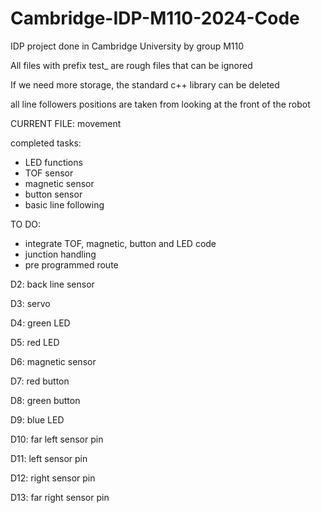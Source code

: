 # Cambridge-IDP-M110-2024-Code
 IDP project done in Cambridge University by group M110

 All files with prefix test_ are rough files that can be ignored

 If we need more storage, the standard c++ library can be deleted

all line followers positions are taken from looking at the front of the robot

CURRENT FILE: movement

completed tasks:
- LED functions
- TOF sensor
- magnetic sensor
- button sensor
- basic line following

TO DO:
- integrate TOF, magnetic, button and LED code
- junction handling
- pre programmed route

D2: back line sensor

D3: servo

D4: green LED

D5: red LED

D6: magnetic sensor

D7: red button

D8: green button

D9: blue LED

D10: far left sensor pin

D11: left sensor pin

D12: right sensor pin

D13: far right sensor pin

